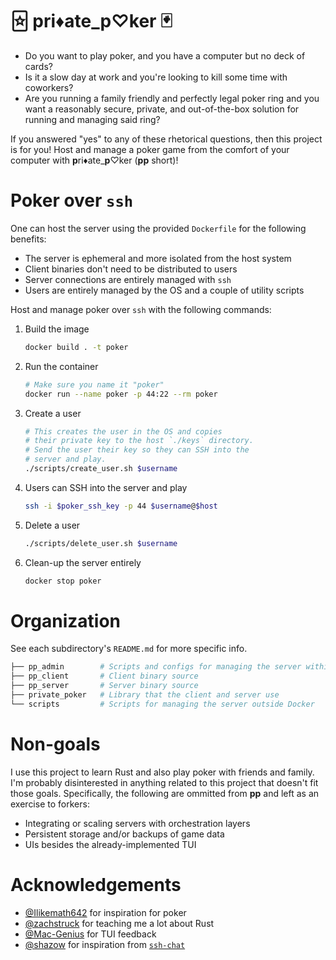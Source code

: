 # 🃟 pri♦ate_p♡ker 🂿

- Do you want to play poker, and you have a computer but no deck of cards?
- Is it a slow day at work and you're looking to kill some time with coworkers?
- Are you running a family friendly and perfectly legal poker ring and you want
  a reasonably secure, private, and out-of-the-box solution for running and
  managing said ring?

If you answered "yes" to any of these rhetorical questions, then this project
is for you! Host and manage a poker game from the comfort of your computer with
**p**ri♦ate_**p**♡ker (**pp** short)!

# Poker over `ssh`

One can host the server using the provided `Dockerfile` for the following
benefits:

- The server is ephemeral and more isolated from the host system
- Client binaries don't need to be distributed to users
- Server connections are entirely managed with `ssh`
- Users are entirely managed by the OS and a couple of utility scripts

Host and manage poker over `ssh` with the following commands:

1. Build the image
   
   ```bash
   docker build . -t poker
   ```

2. Run the container

   ```bash
   # Make sure you name it "poker"
   docker run --name poker -p 44:22 --rm poker
   ```

3. Create a user

   ```bash
   # This creates the user in the OS and copies
   # their private key to the host `./keys` directory.
   # Send the user their key so they can SSH into the
   # server and play.
   ./scripts/create_user.sh $username
   ```

4. Users can SSH into the server and play

   ```bash
   ssh -i $poker_ssh_key -p 44 $username@$host
   ```

5. Delete a user

   ```bash
   ./scripts/delete_user.sh $username
   ```

6. Clean-up the server entirely

   ```bash
   docker stop poker
   ```

# Organization

See each subdirectory's `README.md` for more specific info.

```bash
├── pp_admin        # Scripts and configs for managing the server within Docker
├── pp_client       # Client binary source
├── pp_server       # Server binary source
├── private_poker   # Library that the client and server use
└── scripts         # Scripts for managing the server outside Docker
```

# Non-goals

I use this project to learn Rust and also play poker with friends
and family. I'm probably disinterested in anything related to this
project that doesn't fit those goals. Specifically, the following
are ommitted from **pp** and left as an exercise to forkers:

- Integrating or scaling servers with orchestration layers
- Persistent storage and/or backups of game data
- UIs besides the already-implemented TUI

# Acknowledgements

- [@Ilikemath642][1] for inspiration for poker
- [@zachstruck][2] for teaching me a lot about Rust
- [@Mac-Genius][3] for TUI feedback
- [@shazow][4] for inspiration from [`ssh-chat`][5]

[1]: https://github.com/Ilikemath642
[2]: https://github.com/zachstruck
[3]: https://github.com/Mac-Genius
[4]: https://github.com/shazow
[5]: https://github.com/shazow/ssh-chat
